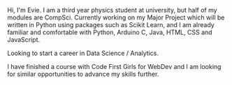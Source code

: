 Hi, I'm Evie.
I am a third year physics student at university, but half of my modules are CompSci. 
Currently working on my Major Project which will be written in Python using packages such as Scikit Learn, and I am already familiar and comfortable with Python, Arduino C, Java, HTML, CSS and JavaScript.

Looking to start a career in Data Science / Analytics.

I have finished a course with Code First Girls for WebDev and I am looking for similar opportunities to advance my skills further. 
